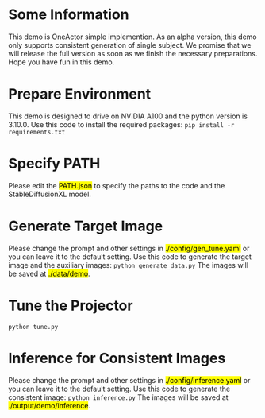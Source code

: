 # Some Information
This demo is OneActor simple implemention. As an alpha version, this demo only supports consistent generation of single subject. We promise that we will release the full version as soon as we finish the necessary preparations. Hope you have fun in this demo.
# Prepare Environment
This demo is designed to drive on NVIDIA A100 and the python version is 3.10.0.
Use this code to install the required packages:
`pip install -r requirements.txt`
# Specify PATH
Please edit the <mark>PATH.json</mark> to specify the paths to the code and the StableDiffusionXL model.
# Generate Target Image
Please change the prompt and other settings in <mark>./config/gen_tune.yaml</mark> or you can leave it to the default setting.
Use this code to generate the target image and the auxiliary images:
`python generate_data.py`
The images will be saved at <mark>./data/demo</mark>.
# Tune the Projector
`python tune.py`
# Inference for Consistent Images
Please change the prompt and other settings in <mark>./config/inference.yaml</mark> or you can leave it to the default setting.
Use this code to generate the consistent image:
`python inference.py`
The images will be saved at <mark>./output/demo/inference</mark>.